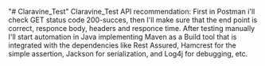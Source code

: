 "# Claravine_Test"
Claravine_Test API recommendation: First in Postman i'll check GET status code 200-succes,
 then I'll make sure that the end point is correct, responce body, headers and responce time. 
After testing manually I'll start automation in Java implementing Maven as a Build tool that is 
integrated with the dependencies like Rest Assured, Hamcrest for the simple assertion, Jackson for 
serialization, and Log4j for debugging, etc.
